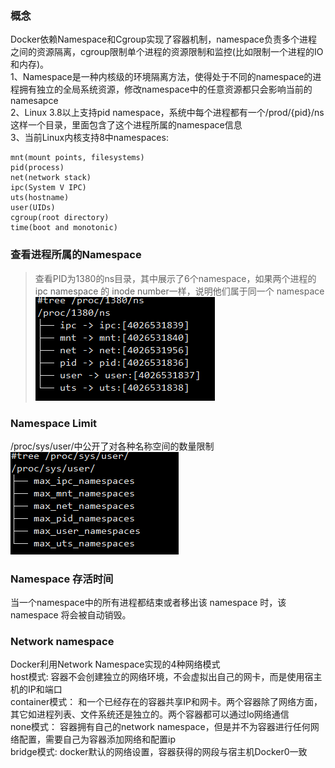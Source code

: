 
### 概念
Docker依赖Namespace和Cgroup实现了容器机制，namespace负责多个进程之间的资源隔离，cgroup限制单个进程的资源限制和监控(比如限制一个进程的IO和内存)。  
1、Namespace是一种内核级的环境隔离方法，使得处于不同的namespace的进程拥有独立的全局系统资源，修改namespace中的任意资源都只会影响当前的namesapce  
2、Linux 3.8以上支持pid namespace，系统中每个进程都有一个/prod/{pid}/ns这样一个目录，里面包含了这个进程所属的namespace信息  
3、当前Linux内核支持8中namespaces:

    mnt(mount points, filesystems)
    pid(process)
    net(network stack)
    ipc(System V IPC)
    uts(hostname)
    user(UIDs)
    cgroup(root directory)
    time(boot and monotonic)


### 查看进程所属的Namespace
> 查看PID为1380的ns目录，其中展示了6个namespace，如果两个进程的 ipc namespace 的 inode number一样，说明他们属于同一个 namespace
![img_1.png](img_1.png)

### Namespace Limit   
/proc/sys/user/中公开了对各种名称空间的数量限制  
![img_2.png](img_2.png)
  
### Namespace 存活时间    
  当一个namespace中的所有进程都结束或者移出该 namespace 时，该 namespace 将会被自动销毁。
  

### Network namespace  
Docker利用Network Namespace实现的4种网络模式  
host模式: 容器不会创建独立的网络环境，不会虚拟出自己的网卡，而是使用宿主机的IP和端口  
container模式： 和一个已经存在的容器共享IP和网卡。两个容器除了网络方面，其它如进程列表、文件系统还是独立的。两个容器都可以通过lo网络通信  
none模式： 容器拥有自己的network namespace，但是并不为容器进行任何网络配置，需要自己为容器添加网络和配置ip  
bridge模式: docker默认的网络设置，容器获得的网段与宿主机Docker0一致  
